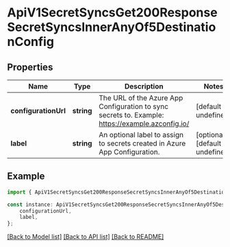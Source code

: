 # ApiV1SecretSyncsGet200ResponseSecretSyncsInnerAnyOf5DestinationConfig


## Properties

Name | Type | Description | Notes
------------ | ------------- | ------------- | -------------
**configurationUrl** | **string** | The URL of the Azure App Configuration to sync secrets to. Example: https://example.azconfig.io/ | [default to undefined]
**label** | **string** | An optional label to assign to secrets created in Azure App Configuration. | [optional] [default to undefined]

## Example

```typescript
import { ApiV1SecretSyncsGet200ResponseSecretSyncsInnerAnyOf5DestinationConfig } from './api';

const instance: ApiV1SecretSyncsGet200ResponseSecretSyncsInnerAnyOf5DestinationConfig = {
    configurationUrl,
    label,
};
```

[[Back to Model list]](../README.md#documentation-for-models) [[Back to API list]](../README.md#documentation-for-api-endpoints) [[Back to README]](../README.md)
